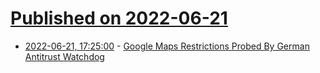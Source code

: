 # [Published on 2022-06-21](index.md)

* [2022-06-21, 17:25:00](https://tech.slashdot.org/story/22/06/21/1716219/google-maps-restrictions-probed-by-german-antitrust-watchdog?utm_source=rss1.0mainlinkanon&utm_medium=feed) - [Google Maps Restrictions Probed By German Antitrust Watchdog](https://tech.slashdot.org/story/22/06/21/1716219/google-maps-restrictions-probed-by-german-antitrust-watchdog?utm_source=rss1.0mainlinkanon&utm_medium=feed)
